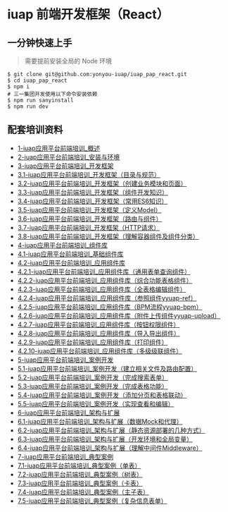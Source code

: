 
# iuap 前端开发框架（React）

## 一分钟快速上手

> 需要提前安装全局的 Node 环境

```
$ git clone git@github.com:yonyou-iuap/iuap_pap_react.git
$ cd iuap_pap_react
$ npm i     
# 三一集团开发使用以下命令安装依赖
$ npm run sanyinstall
$ npm run dev
```

## 配套培训资料

- [1-iuap应用平台前端培训_概述](./docs/1-iuap应用平台前端培训_概述.md)
- [2-iuap应用平台前端培训_安装与环境](./docs/2-iuap应用平台前端培训_安装与环境.md)
- [3-iuap应用平台前端培训_开发框架](./docs/3-iuap应用平台前端培训_开发框架.md)
- [3.1-iuap应用平台前端培训_开发框架（目录与规范）](./docs/3.1-iuap应用平台前端培训_开发框架（目录与规范）.md)
- [3.2-iuap应用平台前端培训_开发框架（创建业务模块和页面）](./docs/3.2-iuap应用平台前端培训_开发框架（创建业务模块和页面）.md)
- [3.3-iuap应用平台前端培训_开发框架（组件开发知识）](./docs/3.3-iuap应用平台前端培训_开发框架（组件开发知识）.md)
- [3.4-iuap应用平台前端培训_开发框架（常用ES6知识）](./docs/3.4-iuap应用平台前端培训_开发框架（常用ES6知识）.md)
- [3.5-iuap应用平台前端培训_开发框架（定义Model）](./docs/3.5-iuap应用平台前端培训_开发框架（定义Model）.md)
- [3.6-iuap应用平台前端培训_开发框架（路由与组件）](./docs/3.6-iuap应用平台前端培训_开发框架（路由与组件）.md)
- [3.7-iuap应用平台前端培训_开发框架（HTTP请求）](./docs/3.7-iuap应用平台前端培训_开发框架（HTTP请求）.md)
- [3.8-iuap应用平台前端培训_开发框架（理解容器组件及组件分类）](./docs/3.8-iuap应用平台前端培训_开发框架（理解容器组件及组件分类）.md)
- [4-iuap应用平台前端培训_组件库](./docs/4-iuap应用平台前端培训_组件库.md)
- [4.1-iuap应用平台前端培训_基础组件库](./docs/4.1-iuap应用平台前端培训_基础组件库.md)
- [4.2-iuap应用平台前端培训_应用组件库](./docs/4.2-iuap应用平台前端培训_应用组件库.md)
- [4.2.1-iuap应用平台前端培训_应用组件库（通用表单查询组件）](./docs/4.2.1-iuap应用平台前端培训_应用组件库（通用表单查询组件）.md)
- [4.2.2-iuap应用平台前端培训_应用组件库（综合功能表格组件）](./docs/4.2.2-iuap应用平台前端培训_应用组件库（综合功能表格组件）.md)
- [4.2.3-iuap应用平台前端培训_应用组件库（全表格编辑组件）](./docs/4.2.3-iuap应用平台前端培训_应用组件库（全表格编辑组件）.md)
- [4.2.4-iuap应用平台前端培训_应用组件库（参照组件yyuap-ref）](./docs/4.2.4-iuap应用平台前端培训_应用组件库（参照组件yyuap-ref）.md)
- [4.2.5-iuap应用平台前端培训_应用组件库（BPM流程yyuap-bpm）](./docs/4.2.5-iuap应用平台前端培训_应用组件库（BPM流程yyuap-bpm）.md)
- [4.2.6-iuap应用平台前端培训_应用组件库（附件上传组件yyuap-upload）](./docs/4.2.6-iuap应用平台前端培训_应用组件库（附件上传组件yyuap-upload）.md)
- [4.2.7-iuap应用平台前端培训_应用组件库（按钮权限组件）](./docs/4.2.7-iuap应用平台前端培训_应用组件库（按钮权限组件）.md)
- [4.2.8-iuap应用平台前端培训_应用组件库（导入导出组件）](./docs/4.2.8-iuap应用平台前端培训_应用组件库（导入导出组件）.md)
- [4.2.9-iuap应用平台前端培训_应用组件库（打印组件）](./docs/4.2.9-iuap应用平台前端培训_应用组件库（打印组件）.md)
- [4.2.10-iuap应用平台前端培训_应用组件库（多级级联组件）](./docs/4.2.10-iuap应用平台前端培训_应用组件库（多级级联组件）.md)
- [5-iuap应用平台前端培训_案例开发](./docs/5-iuap应用平台前端培训_案例开发.md)
- [5.1-iuap应用平台前端培训_案例开发（建立相关文件及路由配置）](./docs/5.1-iuap应用平台前端培训_案例开发（建立相关文件及路由配置）.md)
- [5.2-iuap应用平台前端培训_案例开发（完成搜索表单）](./docs/5.2-iuap应用平台前端培训_案例开发（完成搜索表单）.md)
- [5.3-iuap应用平台前端培训_案例开发（完成表格功能）](./docs/5.3-iuap应用平台前端培训_案例开发（完成表格功能）.md)
- [5.4-iuap应用平台前端培训_案例开发（添加分页和表格联动）](./docs/5.4-iuap应用平台前端培训_案例开发（添加分页和表格联动）.md)
- [5.5-iuap应用平台前端培训_案例开发（实现查看和编辑）](./docs/5.5-iuap应用平台前端培训_案例开发（实现查看和编辑）.md)
- [6-iuap应用平台前端培训_架构与扩展](./docs/6-iuap应用平台前端培训_架构与扩展.md)
- [6.1-iuap应用平台前端培训_架构与扩展（数据Mock和代理）](./docs/6.1-iuap应用平台前端培训_架构与扩展（数据Mock和代理）.md)
- [6.2-iuap应用平台前端培训_架构与扩展（静态资源部署的几种方式）](./docs/6.2-iuap应用平台前端培训_架构与扩展（静态资源部署的几种方式）.md)
- [6.3-iuap应用平台前端培训_架构与扩展（开发环境和全局变量）](./docs/6.3-iuap应用平台前端培训_架构与扩展（开发环境和全局变量）.md)
- [6.4-iuap应用平台前端培训_架构与扩展（理解中间件Middleware）](./docs/6.4-iuap应用平台前端培训_架构与扩展（理解中间件Middleware）.md)
- [7-iuap应用平台前端培训_典型案例](./docs/7-iuap应用平台前端培训_典型案例.md)
- [7.1-iuap应用平台前端培训_典型案例（单表）](./docs/7.1-iuap应用平台前端培训_典型案例（单表）.md)
- [7.2-iuap应用平台前端培训_典型案例（树表）](./docs/7.2-iuap应用平台前端培训_典型案例（树表）.md)
- [7.3-iuap应用平台前端培训_典型案例（卡表）](./docs/7.3-iuap应用平台前端培训_典型案例（卡表）.md)
- [7.4-iuap应用平台前端培训_典型案例（主子表）](./docs/7.4-iuap应用平台前端培训_典型案例（主子表）.md)
- [7.5-iuap应用平台前端培训_典型案例（复杂信息表单）](./docs/7.5-iuap应用平台前端培训_典型案例（复杂信息表单）.md)






